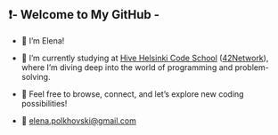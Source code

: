 ## ❗- Welcome to My GitHub -

- 🙋 I’m Elena!
- 🎒 I’m currently studying at <a href="https://www.hive.fi/en/" target="_blank">Hive Helsinki Code School</a> (<a href="https://www.42network.org" target="_blank">42Network</a>), where I’m diving deep into the world of programming and problem-solving.

- 💬 Feel free to browse, connect, and let’s explore new coding possibilities!
- 📧 elena.polkhovski@gmail.com



<!--
**lenkras/lenkras** is a ✨ _special_ ✨ repository because its `README.md` (this file) appears on your GitHub profile.

Here are some ideas to get you started:

- 🔭 I’m currently working on ...
- 🌱 I’m currently learning ...
- 👯 I’m looking to collaborate on ...
- 🤔 I’m looking for help with ...
- 💬 Ask me about ...
- 📫 How to reach me: ...
- 😄 Pronouns: ...
- ⚡ Fun fact: ...
-->
